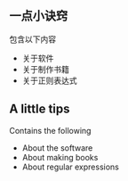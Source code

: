 ## 一点小诀窍
包含以下内容
- 关于软件
- 关于制作书籍
- 关于正则表达式

## A little tips
Contains the following
- About the software
- About making books
- About regular expressions
